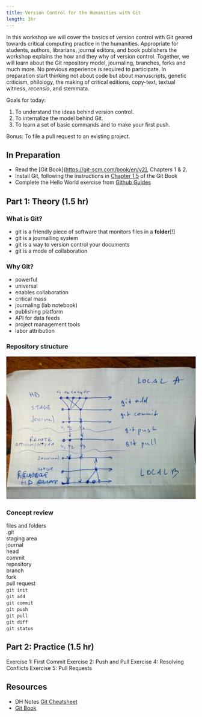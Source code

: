 ```yaml
---
title: Version Control for the Humanities with Git
length: 3hr
---
```


In this workshop we will cover the basics of version control with Git geared
towards critical computing practice in the humanities. Appropriate for
students, authors, librarians, journal editors, and book publishers the
workshop explains the how and they why of version control. Together, we will
learn about the Git repository model, journaling, branches, forks and much
more. No previous experience is required to participate. In preparation start
thinking not about code but about manuscripts, genetic criticism, philology,
the making of critical editions, copy-text, textual witness, *recensio*, and
stemmata.

Goals for today:

1. To understand the ideas behind version control.
2. To internalize the model behind Git.
3. To learn a set of basic commands and to make your first push.

Bonus: To file a pull request to an existing project.

## In Preparation

- Read the [Git Book](https://git-scm.com/book/en/v2], Chapters 1 & 2.
- Install Git, following the instructions in [Chapter
  1.5](https://git-scm.com/book/en/v2/Getting-Started-Installing-Git) of the
Git Book
- Complete the Hello World exercise from [Github
  Guides](https://guides.github.com/activities/hello-world/)

## Part 1: Theory (1.5 hr)

### What is Git?

- git is a friendly piece of software that monitors files in a **folder**[!]
- git is a journalling system
- git is a way to version control your documents
- git is a mode of collaboration

### Why Git?

- powerful
- universal
- enables collaboration
- critical mass
- journaling (lab notebook)
- publishing platform
- API for data feeds
- project management tools
- labor attribution

### Repository structure

![Github Res](model.jpg)

### Concept review

files and folders  
.git  
staging area  
journal  
head  
commit  
repository  
branch  
fork  
pull request  
`git init`  
`git add`  
`git commit`  
`git push`  
`git pull`  
`git diff`  
`git status`  

## Part 2: Practice (1.5 hr)

Exercise 1: First Commit
Exercise 2: Push and Pull
Exercise 4: Resolving Conflicts
Exercise 5: Pull Requests

## Resources

- DH Notes [Git
  Cheatsheet](https://github.com/xpmethod/dhnotes/blob/master/cheatsheets/githum.md)
- [Git Book](http://git-scm.com/book)
